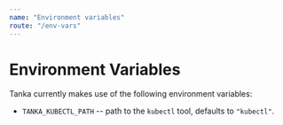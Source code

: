 ```yaml
---
name: "Environment variables"
route: "/env-vars"
---
```


# Environment Variables

Tanka currently makes use of the following environment variables:
* `TANKA_KUBECTL_PATH` -- path to the `kubectl` tool, defaults to `"kubectl"`.